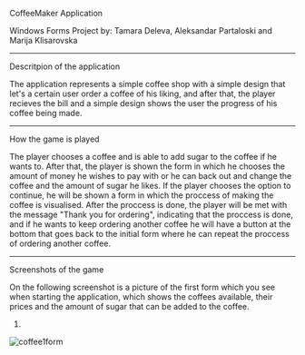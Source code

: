 CoffeeMaker Application

Windows Forms Project by: Tamara Deleva, Aleksandar Partaloski and Marija Klisarovska

---

Descritpion of the application

The application represents a simple coffee shop with a simple design that let's a certain user order a coffee of his liking, and after that, the player recieves the bill and a simple design shows the user the progress of his coffee being made.

---

How the game is played

The player chooses a coffee and is able to add sugar to the coffee if he wants to. After that, the player is shown the form in which he chooses the amount of money he wishes to pay with or he can back out and change the coffee and the amount of sugar he likes. If the player chooses the option to continue, he will be shown a form in which the proccess of making the coffee is visualised. After the proccess is done, the player will be met with the message "Thank you for ordering", indicating that the proccess is done, and if he wants to keep ordering another coffee he will have a button at the bottom that goes back to the initial form where he can repeat the proccess of ordering another coffee.

---

Screenshots of the game

On the following screenshot is a picture of the first form which you see when starting the application, which shows the coffees available, their prices and the amount of sugar that can be added to the coffee.

1.
![coffee1form](https://github.com/user-attachments/assets/f45b4e4b-8447-4bba-b8b1-3ae6bf6b59cd)
